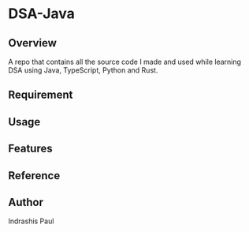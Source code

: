 # DSA-Java 

## Overview
A repo that contains all the source code I made and used while learning DSA using Java, TypeScript, Python and Rust.

## Requirement


## Usage


## Features


## Reference


## Author

Indrashis Paul
